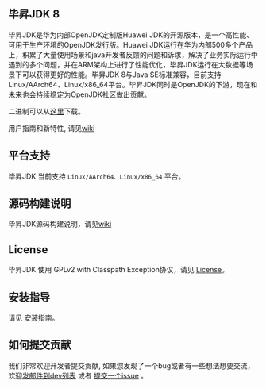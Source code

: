 ## 毕昇JDK 8

毕昇JDK是华为内部OpenJDK定制版Huawei JDK的开源版本，是一个高性能、可用于生产环境的OpenJDK发行版。Huawei JDK运行在华为内部500多个产品上，积累了大量使用场景和java开发者反馈的问题和诉求，解决了业务实际运行中遇到的多个问题，并在ARM架构上进行了性能优化，毕昇JDK运行在大数据等场景下可以获得更好的性能。毕昇JDK 8与Java SE标准兼容，目前支持Linux/AArch64、Linux/x86_64平台。毕昇JDK同时是OpenJDK的下游，现在和未来也会持续稳定为OpenJDK社区做出贡献。

二进制可以从[这里](https://www.hikunpeng.com/developer/devkit/compiler/jdk)下载。

用户指南和新特性, 请见[wiki](https://gitee.com/openeuler/bishengjdk-8/wikis/Home?sort_id=2879418)

## 平台支持

毕昇JDK 当前支持 `Linux/AArch64、Linux/x86_64` 平台。

## 源码构建说明

毕昇JDK源码构建说明，请见[wiki](https://gitee.com/openeuler/bishengjdk-8/wikis/毕昇JDK%208%20源码构建说明?sort_id=3919289)

## License

毕昇JDK 使用 GPLv2 with Classpath Exception协议，请见 [License](https://gitee.com/openeuler/bishengjdk-8/blob/master/LICENSE)。

## 安装指导

请见 [安装指南](https://gitee.com/openeuler/bishengjdk-8/wikis/%E6%AF%95%E6%98%87JDK%208%20%E5%AE%89%E8%A3%85%E6%8C%87%E5%8D%97?sort_id=2891179)。

## 如何提交贡献

我们非常欢迎开发者提交贡献, 如果您发现了一个bug或者有一些想法想要交流，欢迎[发邮件到dev列表](https://openeuler.org/zh/community/mailing-list) 或者 [提交一个issue](https://gitee.com/openeuler/bishengjdk-8/issues) 。
